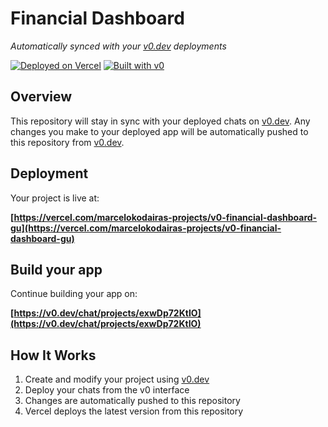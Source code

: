 # Financial Dashboard

*Automatically synced with your [v0.dev](https://v0.dev) deployments*

[![Deployed on Vercel](https://img.shields.io/badge/Deployed%20on-Vercel-black?style=for-the-badge&logo=vercel)](https://vercel.com/marcelokodairas-projects/v0-financial-dashboard-gu)
[![Built with v0](https://img.shields.io/badge/Built%20with-v0.dev-black?style=for-the-badge)](https://v0.dev/chat/projects/exwDp72KtIO)

## Overview

This repository will stay in sync with your deployed chats on [v0.dev](https://v0.dev).
Any changes you make to your deployed app will be automatically pushed to this repository from [v0.dev](https://v0.dev).

## Deployment

Your project is live at:

**[https://vercel.com/marcelokodairas-projects/v0-financial-dashboard-gu](https://vercel.com/marcelokodairas-projects/v0-financial-dashboard-gu)**

## Build your app

Continue building your app on:

**[https://v0.dev/chat/projects/exwDp72KtIO](https://v0.dev/chat/projects/exwDp72KtIO)**

## How It Works

1. Create and modify your project using [v0.dev](https://v0.dev)
2. Deploy your chats from the v0 interface
3. Changes are automatically pushed to this repository
4. Vercel deploys the latest version from this repository